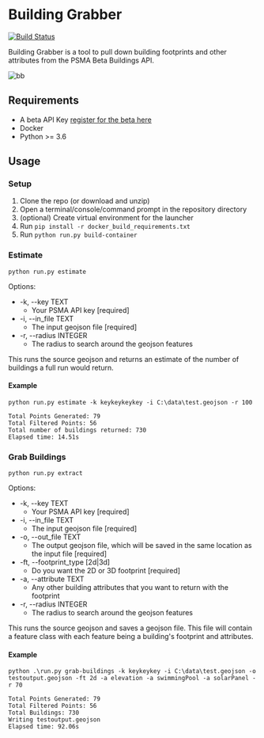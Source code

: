 # Building Grabber

[![Build Status](https://img.shields.io/badge/version-2.0.0-brightgreen.svg)](https://semver.org/)

Building Grabber is a tool to pull down building footprints and other attributes from the PSMA Beta Buildings API.

![bb](https://user-images.githubusercontent.com/44757652/51155765-b9233c80-18cc-11e9-98f6-697f6cc405e0.png)

## Requirements

- A beta API Key [register for the beta here](https://developer.psma.com.au/beta-program)
- Docker
- Python >= 3.6

## Usage

### Setup

1. Clone the repo (or download and unzip)
2. Open a terminal/console/command prompt in the repository directory
3. (optional) Create virtual environment for the launcher
4. Run `pip install -r docker_build_requirements.txt`
5. Run `python run.py build-container`

### Estimate

`python run.py estimate`

Options:
- -k, --key TEXT
  - Your PSMA API key  [required]
- -i, --in_file TEXT
  - The input geojson file  [required]
- -r, --radius INTEGER
  - The radius to search around the geojson features

This runs the source geojson and returns an estimate of the number of buildings a full run would return.

#### Example

```
python run.py estimate -k keykeykeykey -i C:\data\test.geojson -r 100

Total Points Generated: 79
Total Filtered Points: 56
Total number of buildings returned: 730
Elapsed time: 14.51s
```

### Grab Buildings

`python run.py extract`

Options:
- -k, --key TEXT 
  - Your PSMA API key  [required]
- -i, --in_file TEXT
  - The input geojson file  [required]
- -o, --out_file TEXT            
  - The output geojson file, which will be saved in the same location as the input file [required]
- -ft, --footprint_type [2d|3d]
  - Do you want the 2D or 3D footprint [required]
- -a, --attribute TEXT
  - Any other building attributes that you want to return with the footprint
- -r, --radius INTEGER
  - The radius to search around the geojson features
                                 
This runs the source geojson and saves a geojson file. This file will contain a feature class with each feature being a building's footprint and attributes.

#### Example

```
python .\run.py grab-buildings -k keykeykey -i C:\data\test.geojson -o testoutput.geojson -ft 2d -a elevation -a swimmingPool -a solarPanel -r 70

Total Points Generated: 79
Total Filtered Points: 56
Total Buildings: 730
Writing testoutput.geojson
Elapsed time: 92.06s
```
